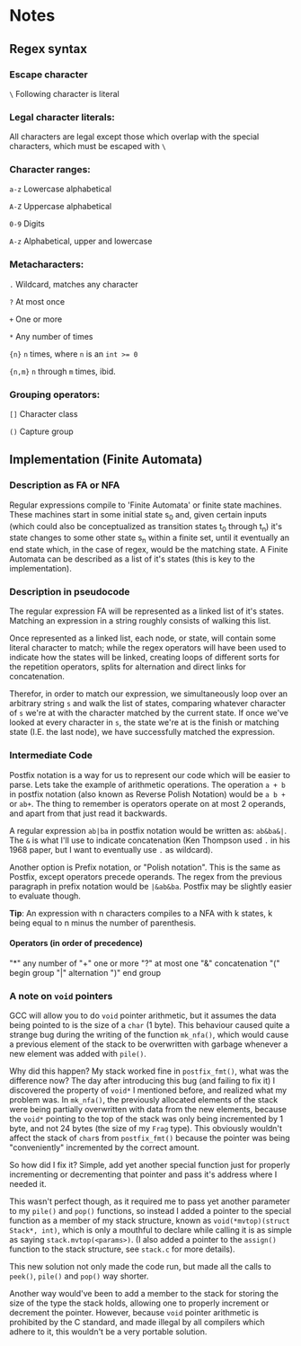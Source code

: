 # Notes

## Regex syntax

### Escape character
`\` Following character is literal

### Legal character literals:
All characters are legal except those which overlap with the
special characters, which must be escaped with `\`

### Character ranges:
`a-z` Lowercase alphabetical

`A-Z` Uppercase alphabetical

`0-9` Digits

`A-z` Alphabetical, upper and lowercase

### Metacharacters:
`.` Wildcard, matches any character

`?` At most once

`+` One or more

`*` Any number of times

`{n}` `n` times, where `n` is an `int >= 0`

`{n,m}` `n` through `m` times, ibid.

### Grouping operators:
`[]` Character class

`()` Capture group


## Implementation (Finite Automata)

### Description as FA or NFA

Regular expressions compile to 'Finite Automata' or finite state machines.
These machines start in some initial state s<sub>0</sub> and, given certain
inputs (which could also be conceptualized as transition states t<sub>0</sub>
through t<sub>n</sub>) it's state changes to some other state s<sub>n</sub> within a
finite set, until it eventually an end state which, in the case of regex, would
be the matching state. A Finite Automata can be described as a list of it's
states (this is key to the implementation).

### Description in pseudocode

The regular expression FA will be represented as a linked list of it's
states. Matching an expression in a string roughly consists of walking this list.

Once represented as a linked list, each node, or state, will contain some
literal character to match; while the regex operators will have been used to
indicate how the states will be linked, creating loops of different sorts for
the repetition operators, splits for alternation and direct links for
concatenation.

Therefor, in order to match our expression, we simultaneously loop over an
arbitrary string `s` and walk the list of states, comparing whatever character
of `s` we're at with the character matched by the current state. If once we've
looked at every character in `s`, the state we're at is the finish or matching
state (I.E. the last node), we have successfully matched the expression.

### Intermediate Code

Postfix notation is a way for us to represent our code which will be easier to
parse. Lets take the example of arithmetic operations. The operation `a + b`
in postfix notation (also known as Reverse Polish Notation) would be `a b +` or
`ab+`. The thing to remember is operators operate on at most 2 operands, and apart
from that just read it backwards.

A regular expression `ab|ba` in postfix notation would be written as: `ab&ba&|`.
The `&` is what I'll use to indicate concatenation (Ken Thompson used `.` in
his 1968 paper, but I want to eventually use `.` as wildcard).

Another option is Prefix notation, or "Polish notation". This is the same as
Postfix, except operators precede operands. The regex from the previous
paragraph in prefix notation would be `|&ab&ba`. Postfix may be slightly easier
to evaluate though.

**Tip**: An expression with n characters compiles to a NFA with k states, k
being equal to n minus the number of parenthesis.

#### Operators (in order of precedence)
"\*" any number of "+" one or more "?" at most one
"&" concatenation
"(" begin group
"|" alternation
")" end group

### A note on `void` pointers

GCC will allow you to do `void` pointer arithmetic, but it assumes the data
being pointed to is the size of a `char` (1 byte). This behaviour caused quite
a strange bug during the writing of the function `mk_nfa()`, which would cause
a previous element of the stack to be overwritten with garbage whenever a new
element was added with `pile()`.

Why did this happen? My stack worked fine in `postfix_fmt()`, what was the
difference now? The day after introducing this bug (and failing to fix it) I
discovered the property of `void*` I mentioned before, and realized what my
problem was. In `mk_nfa()`, the previously allocated elements of the stack were
being partially overwritten with data from the new elements, because the
`void*` pointing to the top of the stack was only being incremented by 1 byte,
and not 24 bytes (the size of my `Frag` type). This obviously wouldn't affect
the stack of `char`s from `postfix_fmt()` because the pointer was being
"conveniently" incremented by the correct amount.

So how did I fix it? Simple, add yet another special function just for properly
incrementing or decrementing that pointer and pass it's address where I needed it.

This wasn't perfect though, as it required me to pass yet another parameter to my
`pile()` and `pop()` functions, so instead I added a pointer to the special function
as a member of my stack structure, known as `void(*mvtop)(struct Stack*, int)`, which
is only a mouthful to declare while calling it is as simple as saying
`stack.mvtop(<params>)`. (I also added a pointer to the `assign()` function to the
stack structure, see `stack.c` for more details).

This new solution not only made the code run, but made all the calls to
`peek()`, `pile()` and `pop()` way shorter.

Another way would've been to add a member to the stack for storing the size of
the type the stack holds, allowing one to properly increment or decrement the
pointer. However, because `void` pointer arithmetic is prohibited by the C
standard, and made illegal by all compilers which adhere to it, this wouldn't
be a very portable solution.
